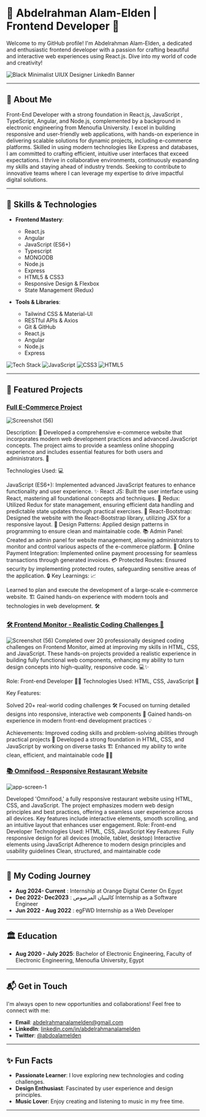 # 🚀 Abdelrahman Alam-Elden | Frontend Developer 🚀

Welcome to my GitHub profile! I'm Abdelrahman Alam-Elden, a dedicated and enthusiastic frontend developer with a passion for crafting beautiful and interactive web experiences using React.js. Dive into my world of code and creativity!

![Black Minimalist UIUX Designer LinkedIn Banner](https://github.com/user-attachments/assets/92638056-b29c-4e7e-90b7-6500041a743f)


---

## 🌟 About Me

Front-End Developer with a strong foundation in React.js, JavaScript , TypeScript, Angular, and Node.js,
complemented by a background in electronic engineering from Menoufia University. I excel in building
responsive and user-friendly web applications, with hands-on experience in delivering scalable solutions for
dynamic projects, including e-commerce platforms. Skilled in using modern technologies like Express and
databases, I am committed to crafting efficient, intuitive user interfaces that exceed expectations. I thrive in
collaborative environments, continuously expanding my skills and staying ahead of industry trends. Seeking to
contribute to innovative teams where I can leverage my expertise to drive impactful digital solutions.

---

## 💼 Skills & Technologies

- **Frontend Mastery**:
  - React.js
  - Angular
  - JavaScript (ES6+)
  - Typescript
  - MONGODB
  - Node.js
  - Express
  - HTML5 & CSS3
  - Responsive Design & Flexbox
  - State Management (Redux)

- **Tools & Libraries**:
  - Tailwind CSS & Material-UI
  - RESTful APIs & Axios
  - Git & GitHub
  - React.js
  - Angular
  - Node.js
  - Express

![Tech Stack](https://img.shields.io/badge/React-61DAFB?style=for-the-badge&logo=react&logoColor=white)
![JavaScript](https://img.shields.io/badge/JavaScript-F7DF1E?style=for-the-badge&logo=javascript&logoColor=black)
![CSS3](https://img.shields.io/badge/CSS3-1572B6?style=for-the-badge&logo=css3&logoColor=white)
![HTML5](https://img.shields.io/badge/HTML5-E34F26?style=for-the-badge&logo=html5&logoColor=white)

---

## 🚀 Featured Projects

### [Full E-Commerce Project](https://github.com/abdelrahmanalamelden/Full-Ecommerce-React-Node/tree/master)
![Screenshot (56)](https://github.com/user-attachments/assets/195f1814-2505-4130-9c30-5093eb34110)


Description: 🚀 Developed a comprehensive e-commerce website that incorporates modern web development practices and advanced JavaScript concepts. The project aims to provide a seamless online shopping experience and includes essential features for both users and administrators. 🛒

Technologies Used: 💻

JavaScript (ES6+): Implemented advanced JavaScript features to enhance functionality and user experience. ✨
React JS: Built the user interface using React, mastering all foundational concepts and techniques. 📱
Redux: Utilized Redux for state management, ensuring efficient data handling and predictable state updates through practical exercises. 🔄
React-Bootstrap: Designed the website with the React-Bootstrap library, utilizing JSX for a responsive layout. 📐
Design Patterns: Applied design patterns in programming to ensure clean and maintainable code. 📚
Admin Panel: Created an admin panel for website management, allowing administrators to monitor and control various aspects of the e-commerce platform. 🔧
Online Payment Integration: Implemented online payment processing for seamless transactions through generated invoices. 💳
Protected Routes: Ensured security by implementing protected routes, safeguarding sensitive areas of the application. 🔒
Key Learnings: 📈

Learned to plan and execute the development of a large-scale e-commerce website. 🏗️
Gained hands-on experience with modern tools and technologies in web development. 🛠️






### [🛠️ Frontend Monitor - Realistic Coding Challenges 🚀](https://github.com/abdelrahmanalamelden/Frontend-Monitor-Solutions)
![Screenshot (56)](https://github.com/user-attachments/assets/458b3257-0441-4698-930e-842a40094d1a)
Completed over 20 professionally designed coding challenges on Frontend Monitor, aimed at improving my skills in HTML, CSS, and JavaScript. These hands-on projects provided a realistic experience in building fully functional web components, enhancing my ability to turn design concepts into high-quality, responsive code. 💻✨

Role: Front-end Developer 👨‍💻
Technologies Used: HTML, CSS, JavaScript 📜

Key Features:

Solved 20+ real-world coding challenges 🛠️
Focused on turning detailed designs into responsive, interactive web components 📱
Gained hands-on experience in modern front-end development practices 💡

Achievements:
Improved coding skills and problem-solving abilities through practical projects 🧩
Developed a strong foundation in HTML, CSS, and JavaScript by working on diverse tasks 🏗️
Enhanced my ability to write clean, efficient, and maintainable code 🧼📝

### [📚 Omnifood - Responsive Restaurant Website](https://github.com/abdelrahmanalamelden/omnifood-project)
![app-screen-1](https://github.com/user-attachments/assets/6278efbc-ca33-4e3b-869b-fc8596b695c1)


Developed 'Omnifood,' a fully responsive restaurant website using HTML, CSS, and JavaScript. The project emphasizes modern web design principles and best practices, offering a seamless user experience across all devices. Key features include interactive elements, smooth scrolling, and an intuitive layout that enhances user engagement.
Role: Front-end Developer
Technologies Used: HTML, CSS, JavaScript
Key Features:
Fully responsive design for all devices (mobile, tablet, desktop)
Interactive elements using JavaScript
Adherence to modern design principles and usability guidelines
Clean, structured, and maintainable code

---

## 🧩 My Coding Journey

-  **Aug 2024- Current** : Internship at Orange Digital Center On Egypt
-  **Dec 2022- Dec2023** : كالبنيان المرصوص Internship as a Software Engineer 
-  **Jun 2022 - Aug 2022** : egFWD Internship as a Web Developer
  

  


---

## 🏛 Education

- **Aug 2020 - July 2025**: Bachelor of Electronic Engineering, Faculty of Electronic Engineering,
   Menoufia University, Egypt 

---


## 📬 Get in Touch

I'm always open to new opportunities and collaborations! Feel free to connect with me:

- **Email**: [abdelrahmanalamelden@gmail.com](mailto:abdelrahmanalamelden@gmail.com)
- **LinkedIn**: [linkedin.com/in/abdelrahmanalamelden](https://www.linkedin.com/in/abdelrahmanalamelden/)
- **Twitter**: [@abdoalamelden](https://twitter.com/abdoalamelden)

---

## ✨ Fun Facts

- **Passionate Learner**: I love exploring new technologies and coding challenges.
- **Design Enthusiast**: Fascinated by user experience and design principles.
- **Music Lover**: Enjoy creating and listening to music in my free time.

---

